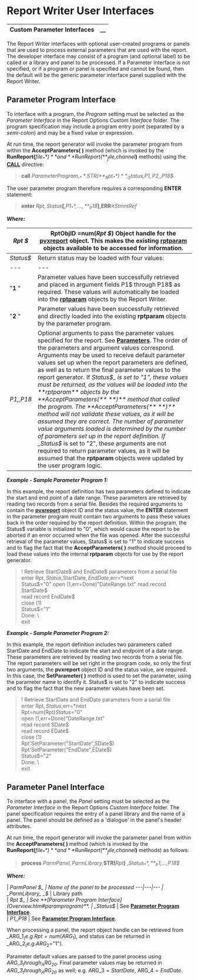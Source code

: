 # Report Writer User Interfaces

**Custom Parameter Interfaces** |  **__**  
---|---  
  
The Report Writer interfaces with optional user-created programs or panels that are used to process external parameters that are used with the report. The developer interface may consist of a program (and optional label) to be called or a library and panel to be processed. If a Parameter Interface is not specified, or if a program or panel is specified and cannot be found, then the default will be the generic parameter interface panel supplied with the Report Writer.

##  Parameter Program Interface

To interface with a program, the _Program_ setting must be selected as the _Parameter Interface_ in the Report Options _Custom Interface_ folder. The program specification may include a program entry point (separated by a _semi-colon_) and may be a fixed value or expression.

At run time, the report generator will invoke the parameter program from within the **AcceptParameters( )** method (which is invoked by the **RunReport(**_file$_**)** and **RunReport(**_file$,channel_**)** methods) using the **[CALL](../../../directives/call.md)** directive:

> **call** _ParameterProgram$,_**STR(**_Rpt_**)** ,_Status$,P1$,P2$,,P18$_

The user parameter program therefore requires a corresponding **ENTER** statement:

> **enter** _Rpt$,Status$_**[,**_P1$_**,...,**_P18$_**],ERR=**_StmntRef_

**_Where:_**

_Rpt_ _$_ |  **RptObjID =num(**_Rpt_ _$_**)** Object handle for the **[pvxreport](../../Object-Oriented%20Interface/pvxreport/Overview.md)** object. This makes the existing **[rptparam](../../Object-Oriented%20Interface/rptparam/Overview.md)** objects available to be accessed for information.  
---|---  
_Status$_ |  Return status may be loaded with four values: |  **Null** (**""**) or "**0** " |  Cancel the report.  
---|---  
"**1** " |  Parameter values have been successfully retrieved and placed in argument fields P1$ through P18$ as required. These values will automatically be loaded into the **[rptparam](../../Object-Oriented%20Interface/rptparam/Overview.md)** objects by the Report Writer.  
"**2** " |  Parameter values have been successfully retrieved and directly loaded into the existing **rptparam** objects by the parameter program.  
_P1$,,P18$_ |  Optional arguments to pass the parameter values specified for the report. See **[Parameters](../../Designing%20a%20Report/Defining%20the%20Data/Parameters.md)**. The order of the parameters and argument values correspond. Arguments may be used to receive default parameter values set up when the report parameters are defined, as well as to return the final parameter values to the report generator. If _Status$_ is set to "1", these values must be returned, as the values will be loaded into the **rptparam** objects by the **AcceptParameters(** **)** method that called the program. The **AcceptParameters(** **)** method will not validate these values, as it will be assumed they are correct. The number of parameter value arguments loaded is determined by the number of parameters set up in the report definition. If _Status$_ is set to "2", these arguments are not required to return parameter values, as it will be assumed that the **rptparam** objects were updated by the user program logic.  
  
**_Example - Sample Parameter Program 1:_**

In this example, the report definition has two parameters defined to indicate the start and end point of a date range. These parameters are retrieved by reading two records from a serial file. Besides the required arguments to contain the **[pvxreport](../../Object-Oriented%20Interface/pvxreport/Overview.md)** object ID and the status value, the **ENTER** statement in the parameter program must contain two arguments to pass these values back in the order required by the report definition. Within the program, the Status$ variable is initialized to "0", which would cause the report to be aborted if an error occurred when the file was opened. After the successful retrieval of the parameter values, Status$ is set to "1" to indicate success and to flag the fact that the **AcceptParameters(** **)** method should proceed to load these values into the internal **rptparam** objects for use by the report generator.

> ! Retrieve StartDate$ and EndDate$ parameters from a serial file  
>  enter Rpt$,Status$,StartDate$,EndDate$,err=*next  
>  Status$="0"  
>  open (1,err=Done)"DateRange.txt"  
>  read record StartDate$  
>  read record EndDate$  
>  close (1)  
>  Status$="1"  
>  Done: \  
>  exit

**_Example - Sample Parameter Program 2:_**

In this example, the report definition includes two parameters called StartDate and EndDate to indicate the start and endpoint of a date range. These parameters are retrieved by reading two records from a serial file. The report parameters will be set right in the program code, so only the first two arguments, the **pvxreport** object ID and the status value, are required. In this case, the **SetParameter(** **)** method is used to set the parameter, using the parameter name to identify it. Status$ is set to "2" to indicate success and to flag the fact that the new parameter values have been set.

> ! Retrieve StartDate and EndDate parameters from a serial file  
>  enter Rpt$,Status$,err=*next  
>  Rpt=num(Rpt$)  
>  Status$="0"  
>  open (1,err=Done)"DateRange.txt"  
>  read record SDate$  
>  read record EDate$  
>  close (1)  
>  Rpt'SetParameter("StartDate",SDate$)  
>  Rpt'SetParameter("EndDate",EDate$)  
>  Status$="2"  
>  Done: \  
>  exit

## Parameter Panel Interface

To interface with a panel, the _Panel_ setting must be selected as the _Parameter Interface_ in the Report Options _Custom Interface_ folder. The panel specification requires the entry of a panel library and the name of a panel. The panel should be defined as a 'dialogue' in the panel's header attributes.

At run time, the report generator will invoke the parameter panel from within the **AcceptParameters( )** method (which is invoked by the **RunReport(**_file$_**)** and **RunReport(**_file$,channel_**)** methods) as follows:

> **process** _ParmPanel$,ParmLibrary$,_**STR(**_Rpt_**)** ,_Status$_**,**_P1$,...,P18$_

**_Where:_**

|  _ParmPanel_ _$_ |  Name of the panel to be processed  
---|---|---  
|  _ParmLibrary_ _$_ |  Library path  
|  _Rpt_ _$_ |  See **[Parameter Program Interface](Overview.htm#paramprogram)**.  
|  _Status$_ |  See **[Parameter Program Interface](Overview.htm#paramprogram)**.  
|  _P1$,,P18$_ |  See **[Parameter Program Interface](Overview.htm#paramprogram)**.  
  
When processing a panel, the report object handle can be retrieved from _ARG_1$_ (e.g. Rpt=num(ARG_1$), and status can be returned in _ARG_2$_ (e.g. ARG_2$="1").

Parameter default values are passed to the panel process using _ARG_3$_ through _ARG_20$._ Final parameter values may be returned in _ARG_3$_ through _ARG_20$_ as well; e.g. ARG_3$=StartDate$, ARG_4$=EndDate$.
